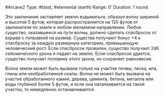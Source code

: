 #Arcane2
Type: #blast, #elemental (earth)
Range: 0’
Duration: 1 round

Это заклинание заставляет землю вздыматься, образуя волну шириной и высотой 5 футов, которая распространяется на 120 футов от заклинателя по земле в любом желаемом направлении. Любое существо, оказавшееся на пути волны, должно сделать спасбросок от взрыва с поправкой на размер. Существа получают бонус +4 к спасброску за каждую размерную категорию, превышающую человеческий рост. Если спасбросок провален, существо получает 2d6 сейсмического урона и падает на землю. Если спасбросок удается, существо получает половину этого урона, но сохраняет равновесие.

Волна земли может быть вызвана только на участке почвы, песка, ила, глины или необработанной скалы. Волна не может быть вызвана на участке обработанного камня, дерева, цемента, бетона, металла или воды глубиной более 5 футов, и если она наталкивается на такой участок, то немедленно останавливается.

